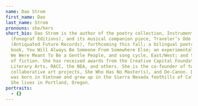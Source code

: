 ```yaml
---
name: Dao Strom
first_name: Dao
last_name: Strom
pronouns: she/hers
short_bio: Dao Strom is the author of the poetry collection, Instrument
  (Fonograf Editions), and its musical companion piece, Traveler’s Ode
  (Antiquated Future Records), forthcoming this fall; a bilingual poetry-art
  book, You Will Always Be Someone From Somewhere Else; an experimental memoir,
  We Were Meant To Be a Gentle People, and song cycle, East/West; and two books
  of fiction. She has received awards from the Creative Capital Foundation,
  Literary Arts, RACC, the NEA, and others. She is the co-founder of two
  collaborative art projects, She Who Has No Master(s), and De-Canon. Dao Strom
  was born in Vietnam and grew up in the Sierra Nevada foothills of California.
  She lives in Portland, Oregon.
portraits:
  - {}
---
```

